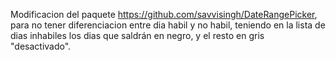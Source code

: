Modificacion del paquete https://github.com/savvisingh/DateRangePicker, para no tener diferenciacion entre dia habil y no habil, teniendo en la lista de dias inhabiles
los dias que saldrán en negro, y el resto en gris "desactivado".
